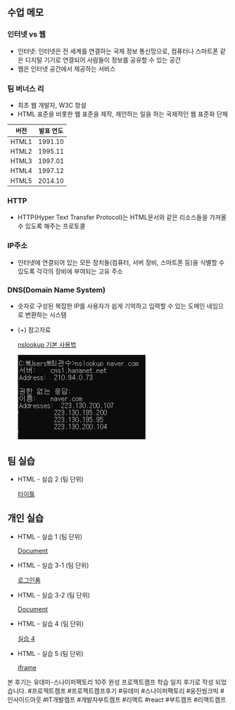 ## 수업 메모

### 인터넷 vs 웹

- 인터넷: 인터넷은 전 세계를 연결하는 국제 정보 통신망으로, 컴퓨터나 스마트폰 같은 디지털 기기로 연결되어 사람들이 정보를 공유할 수 있는 공간
- 웹은 인터넷 공간에서 제공하는 서비스

### 팀 버너스 리

- 최초 웹 개발자, W3C 창설
- HTML 표준을 비롯한 웹 표준을 제작, 제안하는 일을 하는 국제적인 웹 표준화 단체

| 버전 | 발표 연도 |
| --- | --- |
| HTML1 | 1991.10 |
| HTML2 | 1995.11 |
| HTML3 | 1997.01 |
| HTML4 | 1997.12 |
| HTML5 | 2014.10 |

### HTTP

- HTTP(Hyper Text Transfer Protocol)는 HTML문서와 같은 리소스들을 가져올 수 있도록 해주는 프로토콜

### IP주소

- 인터넷에 연결되어 있는 모든 장치들(컴퓨터, 서버 장비, 스마트폰 등)을 식별할 수 있도록 각각의 장비에 부여되는 고유 주소

### DNS(Domain Name System)

- 숫자로 구성된 복잡한 IP를 사용자가 쉽게 기억하고 입력할 수 있는 도메인 네임으로 변환하는 시스템
- (+) 참고자료
    
    [nslookup 기본 사용법](https://velog.io/@bonjugi/nslookup)
    
    ![Untitled](../assets/dfe3aea34772.png)
    

## 팀 실습

- HTML - 실습 2 (팀 단위)
    
    [타이틀](https://udemy-team13.github.io/training/team/pages/230612/practice02.html)
    

## 개인 실습

- HTML - 실습 1 (팀 단위)
    
    [Document](https://udemy-team13.github.io/training/gonasooc/pages/practice/230612/practice01.html)
    

- HTML - 실습 3-1 (팀 단위)
    
    [로그인폼](https://udemy-team13.github.io/training/gonasooc/pages/practice/230612/practice03-01.html)
    

- HTML - 실습 3-2 (팀 단위)
    
    [Document](https://udemy-team13.github.io/training/gonasooc/pages/practice/230612/practice03-02.html)
    
- HTML - 실습 4 (팀 단위)
    
    [실습 4](https://udemy-team13.github.io/training/gonasooc/pages/practice/230612/practice04.html)
    
- HTML - 실습 5 (팀 단위)
    
    [iframe](https://udemy-team13.github.io/training/gonasooc/pages/practice/230612/practice05.html)



본 후기는 유데미-스나이퍼팩토리 10주 완성 프로젝트캠프 학습 일지 후기로 작성 되었습니다.
#프로젝트캠프 #프로젝트캠프후기 #유데미 #스나이퍼팩토리 #웅진씽크빅 #인사이드아웃 #IT개발캠프 #개발자부트캠프 #리액트 #react #부트캠프 #리액트캠프